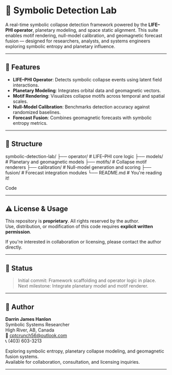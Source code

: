 # 🧠 Symbolic Detection Lab

A real-time symbolic collapse detection framework powered by the **LIFE–PHI operator**, planetary modeling, and space static alignment. This suite enables motif rendering, null-model calibration, and geomagnetic forecast fusion — designed for researchers, analysts, and systems engineers exploring symbolic entropy and planetary influence.

---

## 🚀 Features

- **LIFE–PHI Operator**: Detects symbolic collapse events using latent field interactions.
- **Planetary Modeling**: Integrates orbital data and geomagnetic vectors.
- **Motif Rendering**: Visualizes collapse motifs across temporal and spatial scales.
- **Null-Model Calibration**: Benchmarks detection accuracy against randomized baselines.
- **Forecast Fusion**: Combines geomagnetic forecasts with symbolic entropy metrics.

---

## 📁 Structure

symbolic-detection-lab/ ├── operator/ # LIFE–PHI core logic ├── models/ # Planetary and geomagnetic models ├── motifs/ # Collapse motif renderers ├── calibration/ # Null-model generation and scoring ├── fusion/ # Forecast integration modules └── README.md # You're reading it!

Code

---

## ⚠️ License & Usage

This repository is **proprietary**. All rights reserved by the author.  
Use, distribution, or modification of this code requires **explicit written permission**.

If you're interested in collaboration or licensing, please contact the author directly.

---

## 📡 Status

> Initial commit: Framework scaffolding and operator logic in place.  
> Next milestone: Integrate planetary model and motif renderer.

---
## 🧬 Author

**Darrin James Hanlon**  
Symbolic Systems Researcher  
High River, AB, Canada  
📧 cptcrunch56@outlook.com  
📞 (403) 603-3213  

Exploring symbolic entropy, planetary collapse modeling, and geomagnetic fusion systems.  
Available for collaboration, consultation, and licensing inquiries.




---
